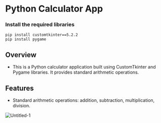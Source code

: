 # Python Calculator App

### Install the required libraries
    pip install customtkinter==5.2.2
    pip install pygame
    
## Overview
- This is a Python calculator application built using CustomTkinter and Pygame libraries. It provides standard arithmetic operations.

## Features
- Standard arithmetic operations: addition, subtraction, multiplication, division.

![Untitled-1](https://github.com/Thisal-D/Standard-Calculator/assets/93121062/8d2c4dc2-3a8e-42f4-9bf4-67a2978bf06f)
